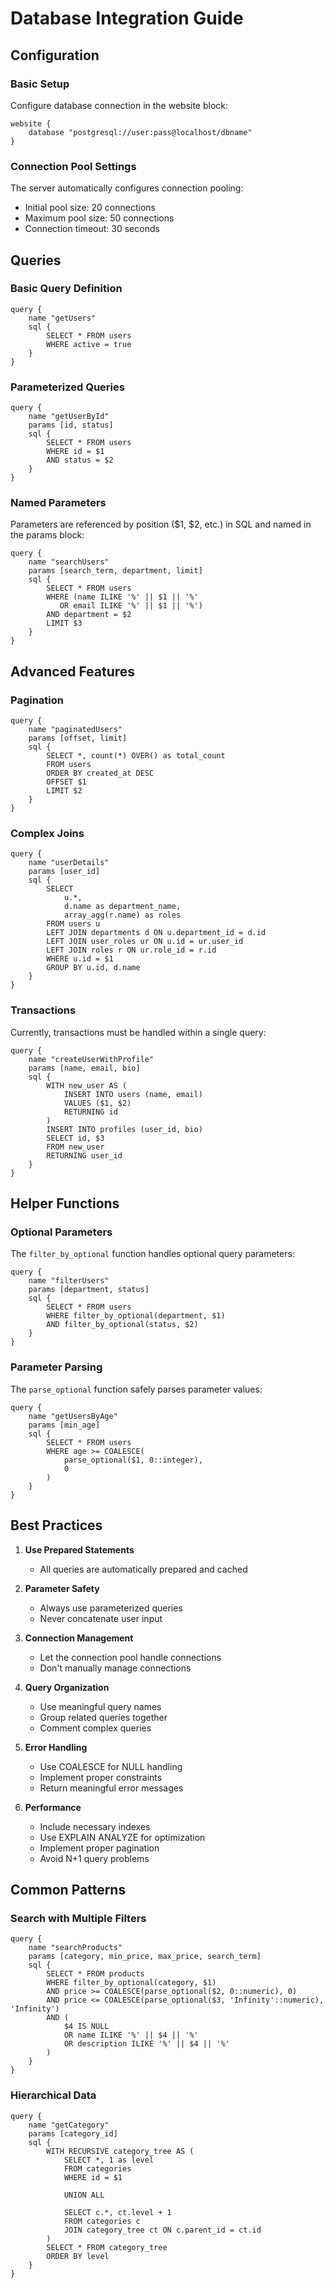 # Database Integration Guide

## Configuration

### Basic Setup

Configure database connection in the website block:

```webdsl
website {
    database "postgresql://user:pass@localhost/dbname"
}
```

### Connection Pool Settings

The server automatically configures connection pooling:
- Initial pool size: 20 connections
- Maximum pool size: 50 connections
- Connection timeout: 30 seconds

## Queries

### Basic Query Definition

```webdsl
query {
    name "getUsers"
    sql {
        SELECT * FROM users
        WHERE active = true
    }
}
```

### Parameterized Queries

```webdsl
query {
    name "getUserById"
    params [id, status]
    sql {
        SELECT * FROM users
        WHERE id = $1
        AND status = $2
    }
}
```

### Named Parameters

Parameters are referenced by position ($1, $2, etc.) in SQL and named in the params block:

```webdsl
query {
    name "searchUsers"
    params [search_term, department, limit]
    sql {
        SELECT * FROM users
        WHERE (name ILIKE '%' || $1 || '%'
           OR email ILIKE '%' || $1 || '%')
        AND department = $2
        LIMIT $3
    }
}
```

## Advanced Features

### Pagination

```webdsl
query {
    name "paginatedUsers"
    params [offset, limit]
    sql {
        SELECT *, count(*) OVER() as total_count
        FROM users
        ORDER BY created_at DESC
        OFFSET $1
        LIMIT $2
    }
}
```

### Complex Joins

```webdsl
query {
    name "userDetails"
    params [user_id]
    sql {
        SELECT 
            u.*,
            d.name as department_name,
            array_agg(r.name) as roles
        FROM users u
        LEFT JOIN departments d ON u.department_id = d.id
        LEFT JOIN user_roles ur ON u.id = ur.user_id
        LEFT JOIN roles r ON ur.role_id = r.id
        WHERE u.id = $1
        GROUP BY u.id, d.name
    }
}
```

### Transactions

Currently, transactions must be handled within a single query:

```webdsl
query {
    name "createUserWithProfile"
    params [name, email, bio]
    sql {
        WITH new_user AS (
            INSERT INTO users (name, email)
            VALUES ($1, $2)
            RETURNING id
        )
        INSERT INTO profiles (user_id, bio)
        SELECT id, $3
        FROM new_user
        RETURNING user_id
    }
}
```

## Helper Functions

### Optional Parameters

The `filter_by_optional` function handles optional query parameters:

```webdsl
query {
    name "filterUsers"
    params [department, status]
    sql {
        SELECT * FROM users
        WHERE filter_by_optional(department, $1)
        AND filter_by_optional(status, $2)
    }
}
```

### Parameter Parsing

The `parse_optional` function safely parses parameter values:

```webdsl
query {
    name "getUsersByAge"
    params [min_age]
    sql {
        SELECT * FROM users
        WHERE age >= COALESCE(
            parse_optional($1, 0::integer),
            0
        )
    }
}
```

## Best Practices

1. **Use Prepared Statements**
   - All queries are automatically prepared and cached

2. **Parameter Safety**
   - Always use parameterized queries
   - Never concatenate user input

3. **Connection Management**
   - Let the connection pool handle connections
   - Don't manually manage connections

4. **Query Organization**
   - Use meaningful query names
   - Group related queries together
   - Comment complex queries

5. **Error Handling**
   - Use COALESCE for NULL handling
   - Implement proper constraints
   - Return meaningful error messages

6. **Performance**
   - Include necessary indexes
   - Use EXPLAIN ANALYZE for optimization
   - Implement proper pagination
   - Avoid N+1 query problems

## Common Patterns

### Search with Multiple Filters

```webdsl
query {
    name "searchProducts"
    params [category, min_price, max_price, search_term]
    sql {
        SELECT * FROM products
        WHERE filter_by_optional(category, $1)
        AND price >= COALESCE(parse_optional($2, 0::numeric), 0)
        AND price <= COALESCE(parse_optional($3, 'Infinity'::numeric), 'Infinity')
        AND (
            $4 IS NULL
            OR name ILIKE '%' || $4 || '%'
            OR description ILIKE '%' || $4 || '%'
        )
    }
}
```

### Hierarchical Data

```webdsl
query {
    name "getCategory"
    params [category_id]
    sql {
        WITH RECURSIVE category_tree AS (
            SELECT *, 1 as level
            FROM categories
            WHERE id = $1
            
            UNION ALL
            
            SELECT c.*, ct.level + 1
            FROM categories c
            JOIN category_tree ct ON c.parent_id = ct.id
        )
        SELECT * FROM category_tree
        ORDER BY level
    }
} 